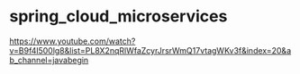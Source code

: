 # spring_cloud_microservices
https://www.youtube.com/watch?v=B9f4l500lg8&list=PL8X2nqRlWfaZcyrJrsrWmQ17vtagWKv3f&index=20&ab_channel=javabegin
